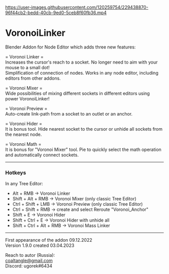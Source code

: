 https://user-images.githubusercontent.com/120259754/229438870-96f44cb2-bedd-40cb-9ed0-5ceb8f60fb36.mp4

# VoronoiLinker
Blender Addon for Node Editor which adds three new features:

= Voronoi Linker =  
Increases the cursor's reach to a socket. No longer need to aim with your mouse to a small dot!  
Simplification of connection of nodes. Works in any node editor, including editors from other addons.  

= Voronoi Mixer =  
Wide possibilities of mixing different sockets in different editors using power VoronoiLinker!

= Voronoi Preview =  
Auto-create link-path from a socket to an outlet or an anchor.

= Voronoi Hider =  
It is bonus tool. Hide nearest socket to the cursor or unhide all sockets from the nearest node.

= Voronoi Math =  
It is bonus for "Voronoi Mixer" tool. Pie to quickly select the math operation and automatically connect sockets.

---
### Hotkeys

In any Tree Editor:  
 + Alt + RMB -> Voronoi Linker  
 + Shift + Alt + RMB -> Voronoi Mixer (only classic Tree Editor)  
 + Ctrl + Shift + LMB -> Voronoi Preview (only classic Tree Editor)  
 + Ctrl + Shift + RMB -> create and select Reroute "Voronoi_Anchor"  
 + Shift + E -> Voronoi Hider  
 + Shift + Ctrl + E -> Voronoi Hider with unhide all  
 + Shift + Ctrl + Alt + RMB -> Voronoi Mass Linker  

---

First appearance of the addon 09.12.2022  
Version 1.9.0 created 03.04.2023

Reach to autor (Russia):  
coaltangle@gmail.com  
Discord: ugorek#6434

[Email]: coaltangle@gmail.com

